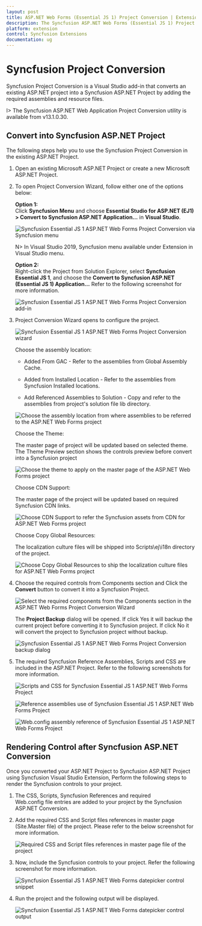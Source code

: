 ```yaml
---
layout: post
title: ASP.NET Web Forms (Essential JS 1) Project Conversion | Extension | Syncfusion
description: The Syncfusion ASP.NET Web Forms (Essential JS 1) Project Conversion is a Visual Studio add-in that converts an existing ASP.NET project into a Syncfusion Essential JS 1 ASP.NET Project by adding the required Essential JS 1 components
platform: extension
control: Syncfusion Extensions
documentation: ug
---
```


# Syncfusion Project Conversion  

Syncfusion Project Conversion is a Visual Studio add-in that converts an existing ASP.NET project into a Syncfusion ASP.NET Project by adding the required assemblies and resource files.

I> The Syncfusion ASP.NET Web Application Project Conversion utility is available from v13.1.0.30. 

## Convert into Syncfusion ASP.NET Project 

The following steps help you to use the Syncfusion Project Conversion in the existing ASP.NET Project.


1. Open an existing Microsoft ASP.NET Project or create a new Microsoft ASP.NET Project.

2. To open Project Conversion Wizard, follow either one of the options below: 

   **Option 1:**  
   Click **Syncfusion Menu** and choose **Essential Studio for ASP.NET (EJ1) > Convert to Syncfusion ASP.NET Application…** in **Visual Studio**.

   ![Syncfusion Essential JS 1 ASP.NET Web Forms Project Conversion via Syncfusion menu](Project-Conversion_images/Syncfusion_Menu_Project_Conversion1.png)

   N> In Visual Studio 2019, Syncfusion menu available under Extension in Visual Studio menu.

   **Option 2:**   
   Right-click the Project from Solution Explorer, select **Syncfusion Essential JS 1**, and choose the **Convert to Syncfusion ASP.NET (Essential JS 1) Application...** Refer to the following screenshot for more information.

   ![Syncfusion Essential JS 1 ASP.NET Web Forms Project Conversion add-in](Project-Conversion_images/Project-Conversion-img1.png)

3. Project Conversion Wizard opens to configure the project.

   ![Syncfusion Essential JS 1 ASP.NET Web Forms Project Conversion wizard](Project-Conversion_images/Project-Conversion-img2.jpg)

   Choose the assembly location:

   * Added From GAC - Refer to the assemblies from Global Assembly Cache. 

   * Added from Installed Location - Refer to the assemblies from Syncfusion Installed locations.

   * Add Referenced Assemblies to Solution - Copy and refer to the assemblies from project's solution file lib directory.     
   
   ![Choose the assembly location from where assemblies to be referred to the ASP.NET Web Forms project](Project-Conversion_images/Project-Conversion-img3.jpeg)
   
   Choose the Theme:
   
   The master page of project will be updated based on selected theme. The Theme Preview section shows the controls preview before convert into a Syncfusion project
   
   ![Choose the theme to apply on the master page of the ASP.NET Web Forms project](Project-Conversion_images/Project-Conversion-img4.jpeg)

   Choose CDN Support:

   The master page of the project will be updated based on required Syncfusion CDN links.

   ![Choose CDN Support to refer the Syncfusion assets from CDN for ASP.NET Web Forms project](Project-Conversion_images/Project-Conversion-img13.jpeg)
 
   Choose Copy Global Resources: 
    
   The localization culture files will be shipped into Scripts\ej\i18n directory of the project.

   ![Choose Copy Global Resources to ship the localization culture files for ASP.NET Web Forms project](Project-Conversion_images/Project-Conversion-img14.jpeg)   

4. Choose the required controls from Components section and Click the **Convert** button to convert it into a Syncfusion Project.

   ![Select the required components from the Components section in the ASP.NET Web Forms Project Conversion Wizard](Project-Conversion_images/ProjectConversion-img5.jpg)
   
   The **Project Backup** dialog will be opened. If click Yes it will backup the current project before converting it to Syncfusion project. If click No it will convert the project to Syncfusion project without backup. 
   
   ![Syncfusion Essential JS 1 ASP.NET Web Forms Project Conversion backup dialog](Project-Conversion_images/Project-Conversion-img6.jpg)

5. The required Syncfusion Reference Assemblies, Scripts and CSS are included in the ASP.NET Project. Refer to the following screenshots for more information.

   ![Scripts and CSS for Syncfusion Essential JS 1 ASP.NET Web Forms Project](Project-Conversion_images/Project-Conversion-img7.jpeg)

   ![Reference assemblies use of Syncfusion Essential JS 1 ASP.NET Web Forms Project](Project-Conversion_images/Project-Conversion-img8.jpeg)

   ![Web.config assembly reference of Syncfusion Essential JS 1 ASP.NET Web Forms Project](Project-Conversion_images/Project-Conversion-img9.jpeg)


## Rendering Control after Syncfusion ASP.NET Conversion

Once you converted your ASP.NET Project to Syncfusion ASP.NET Project using Syncfusion Visual Studio Extension, Perform the following steps to render the Syncfusion controls to your project.
1. The CSS, Scripts, Syncfusion References and required Web.config file entries are added to your project by the Syncfusion ASP.NET Conversion.  

2. Add the required CSS and Script files references in master page (Site.Master file) of the project. Please refer to the below screenshot for more information.

   ![Required CSS and Script files references in master page file of the project](Project-Conversion_images\Project-Conversion-img10.jpeg)
   
3. Now, include the Syncfusion controls to your project. Refer the following screenshot for more information.

   ![Syncfusion Essential JS 1 ASP.NET Web Forms datepicker control snippet](Project-Conversion_images\Project-Conversion-img11.jpeg)

4. Run the project and the following output will be displayed.

   ![Syncfusion Essential JS 1 ASP.NET Web Forms datepicker control output](Project-Conversion_images\Project-Conversion-img12.jpeg)